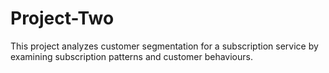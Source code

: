 # Project-Two
This project analyzes customer segmentation for a subscription service by examining subscription patterns and customer behaviours.
